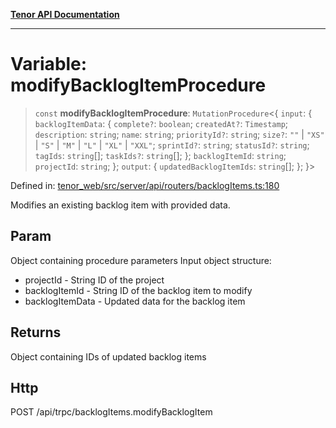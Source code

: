 [**Tenor API Documentation**](../../README.md)

***

# Variable: modifyBacklogItemProcedure

> `const` **modifyBacklogItemProcedure**: `MutationProcedure`\<\{ `input`: \{ `backlogItemData`: \{ `complete?`: `boolean`; `createdAt?`: `Timestamp`; `description`: `string`; `name`: `string`; `priorityId?`: `string`; `size?`: `""` \| `"XS"` \| `"S"` \| `"M"` \| `"L"` \| `"XL"` \| `"XXL"`; `sprintId?`: `string`; `statusId?`: `string`; `tagIds`: `string`[]; `taskIds?`: `string`[]; \}; `backlogItemId`: `string`; `projectId`: `string`; \}; `output`: \{ `updatedBacklogItemIds`: `string`[]; \}; \}\>

Defined in: [tenor\_web/src/server/api/routers/backlogItems.ts:180](https://github.com/Apantli/Tenor/blob/293d0ddb2d5307c4150fcd161249995fd5278c7d/tenor_web/src/server/api/routers/backlogItems.ts#L180)

Modifies an existing backlog item with provided data.

## Param

Object containing procedure parameters
Input object structure:
- projectId - String ID of the project
- backlogItemId - String ID of the backlog item to modify
- backlogItemData - Updated data for the backlog item

## Returns

Object containing IDs of updated backlog items

## Http

POST /api/trpc/backlogItems.modifyBacklogItem
